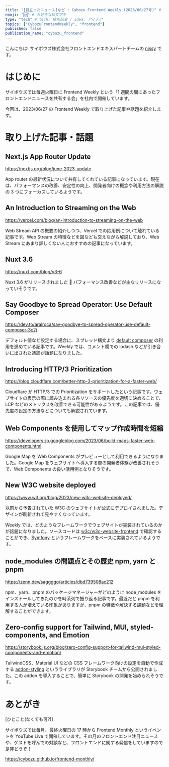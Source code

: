 ```yaml
---
title: "[目立ったニュース]など : Cybozu Frontend Weekly (2023/06/27号)" # 目立ったニュースを選ぶ
emoji: "🆕" # お好きな絵文字を
type: "tech" # tech: 技術記事 / idea: アイデア
topics: ["CybozuFrontendWeekly", "frontend"]
published: false
publication_name: "cybozu_frontend"
---
```


こんにちは! サイボウズ株式会社フロントエンドエキスパートチームの [nissy](https://twitter.com/nissy_dev) です。

# はじめに

サイボウズでは毎週火曜日に Frontend Weekly という「1 週間の間にあったフロントエンドニュースを共有する会」を社内で開催しています。

今回は、2023/06/27 の Frontend Weekly で取り上げた記事や話題を紹介します。

# 取り上げた記事・話題

## Next.js App Router Update

https://nextjs.org/blog/june-2023-update

App router の最新状況について共有してくれている記事になっています。現在は、パフォーマンスの改善、安定性の向上、開発者向けの概念や利用方法の解説の 3 つにフォーカスしているようです。

## An Introduction to Streaming on the Web

https://vercel.com/blog/an-introduction-to-streaming-on-the-web

Web Stream API の概要の紹介しつつ、Vercel での応用例について触れている記事です。Web Stream の特徴などを図なども交えながら解説しており、Web Stream にあまり詳しくない人におすすめの記事になっています。

## Nuxt 3.6

https://nuxt.com/blog/v3-6

Nuxt 3.6 がリリースされました 🎉 パフォーマンス改善などが主なリリースになっていそうです。

## Say Goodbye to Spread Operator: Use Default Composer

https://dev.to/aralroca/say-goodbye-to-spread-operator-use-default-composer-3c2j

デフォルト値など設定する場合に、スプレッド構文より [default composer](https://github.com/aralroca/default-composer) の利用を進めている記事です。Weekly では、コメント欄での lodash などが引き合いに出された議論が話題になりました。

## Introducing HTTP/3 Prioritization

https://blog.cloudflare.com/better-http-3-prioritization-for-a-faster-web/

Cloudflare が HTTP/3 での Prioritization をサポートしたという記事です。ウェブサイトの表示の際に読み込まれる各リソースの優先度を適切に決めることで、LCP などのメトリクスを改善できる可能性があるようです。この記事では、優先度の設定の方法などについても解説されています。

## Web Components を使用してマップ作成時間を短縮

https://developers-jp.googleblog.com/2023/06/build-maps-faster-web-components.html

Google Map を Web Components がプレビューとして利用できるようになりました。Google Map をウェブサイトへ導入する際の開発者体験が改善されそうで、Web Components の良い活用例となりそうです。

## New W3C website deployed

https://www.w3.org/blog/2023/new-w3c-website-deployed/

以前から予告されていた W3C のウェブサイトが公式にデプロイされました。デザインが刷新されて見やすくなっています。

Weekly では、どのようなフレームワークでウェブサイトが実装されているのかが話題になりました。ソースコードは [w3c/w3c-website-frontend](https://github.com/w3c/w3c-website-frontend) で確認することができ、[Symfony](https://symfony.com/) というフレームワークをベースに実装されているようです。

## node_modules の問題点とその歴史 npm, yarn と pnpm

https://zenn.dev/saggggo/articles/dbd739508ac212

npm、yarn、pnpm のパッケージマネージャーがどのように node_modules をインストールしてきたのかを時系列で振り返る記事です。最近だと pnpm を利用する人が増えている印象がありますが、pnpm の特徴や解決する課題などを理解することができます。

## Zero-config support for Tailwind, MUI, styled-components, and Emotion

https://storybook.js.org/blog/zero-config-support-for-tailwind-mui-styled-components-and-emotion/

TailwindCSS、Material UI などの CSS フレームワーク向けの設定を自動で作成する [addon-styling](https://storybook.js.org/addons/@storybook/addon-styling) というライブラリが Storybook チームから公開されました。この addon を導入することで、簡単に Storybook の開発を始められそうです。

# あとがき

[ひとこと(なくても可?)]

サイボウズでは毎月、最終火曜日の 17 時から Frontend Monthly というイベントを YouTube Live で開催しています。その月のフロントエンド注目ニュースや、ゲストを呼んでの対談など、フロントエンドに関する発信をしていますので是非どうぞ！

https://cybozu.github.io/frontend-monthly/
